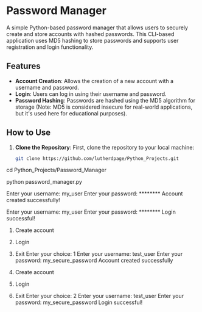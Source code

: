 # Password Manager

A simple Python-based password manager that allows users to securely create and store accounts with hashed passwords. This CLI-based application uses MD5 hashing to store passwords and supports user registration and login functionality.

## Features
- **Account Creation**: Allows the creation of a new account with a username and password.
- **Login**: Users can log in using their username and password.
- **Password Hashing**: Passwords are hashed using the MD5 algorithm for storage (Note: MD5 is considered insecure for real-world applications, but it's used here for educational purposes).

## How to Use

1. **Clone the Repository**:
   First, clone the repository to your local machine:
   ```bash
   git clone https://github.com/lutherdpage/Python_Projects.git

cd Python_Projects/Password_Manager

python password_manager.py

Enter your username: my_user
Enter your password: ********
Account created successfully!

Enter your username: my_user
Enter your password: ********
Login successful!

1. Create account
2. Login
3. Exit
Enter your choice: 1
Enter your username: test_user
Enter your password: my_secure_password
Account created successfully

1. Create account
2. Login
3. Exit
Enter your choice: 2
Enter your username: test_user
Enter your password: my_secure_password
Login successful!

